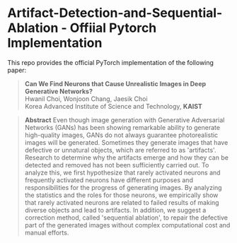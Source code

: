 # Artifact-Detection-and-Sequential-Ablation - Offiial Pytorch Implementation


This repo provides the official PyTorch implementation of the following paper:

> **Can We Find Neurons that Cause Unrealistic Images in Deep Generative Networks?**  
> Hwanil Choi, Wonjoon Chang, Jaesik Choi  
> Korea Advanced Institute of Science and Technology, **KAIST**  
>
  
> **Abstract** Even though image generation with Generative Adversarial Networks (GANs) has been showing remarkable ability to generate high-quality images, GANs do not always guarantee photorealistic images will be generated. Sometimes they generate images that have defective or unnatural objects, which are referred to as 'artifacts'. Research to determine why the artifacts emerge and how they can be detected and removed has not been sufficiently carried out. To analyze this, we first hypothesize that rarely activated neurons and frequently activated neurons have different purposes and responsibilities for the progress of generating images. By analyzing the statistics and the roles for those neurons, we empirically show that rarely activated neurons are related to failed results of making diverse objects and lead to artifacts. In addition, we suggest a correction method, called 'sequential ablation', to repair the defective part of the generated images without complex computational cost and manual efforts.

